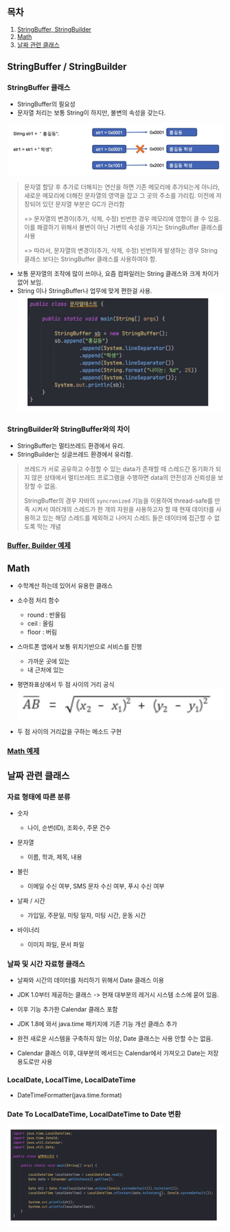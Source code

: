## 목차
1. [StringBuffer, StringBuilder](#stringbuffer--stringbuilder)
2. [Math](#math)
3. [날짜 관련 클래스](#날짜-관련-클래스)

## StringBuffer / StringBuilder

### StringBuffer 클래스
- StringBuffer의 필요성
- 문자열 처리는 보통 String이 하지만, 불변의 속성을 갖는다.

![](img/2022-05-09-06-45-36.png)

> 문자열 할당 후 추가로 더해지는 연산을 하면 기존 메모리에 추가되는게 아니라, 새로운 메모리에 더해진 문자열의 영역을 잡고 그 곳의 주소를 가리킴. 이전에 저장되어 있던 문자열 부분은 GC가 관리함 
>
> => 문자열의 변경이(추가, 삭제, 수정) 빈번한 경우 메모리에 영향이 클 수 있음.
이를 해결하기 위해서 불변이 아닌 가변의 속성을 가지는 StringBuffer 클래스를 사용
>
> => 따라서, 문자열의 변경이(추가, 삭제, 수정) 빈번하게 발생하는 경우 String 클래스 보다는 StringBuffer 클래스를 사용하여야 함.

- 보통 문자열의 조작에 많이 쓰이나, 요즘 컴파일러는 String 클래스와 크게 차이가 없어 보임.
- String 이나 StringBuffer나 업무에 맞게 편한걸 사용.
![](img/2022-05-09-06-53-27.png)


### StringBuilder와 StringBuffer와의 차이
- StringBuffer는 멀티쓰레드 환경에서 유리.
- StringBuilder는 싱글쓰레드 환경에서 유리함.

> 쓰레드가 서로 공유하고 수정할 수 있는 data가 존재할 때
스레드간 동기화가 되지 않은 상태에서 멀티쓰레드 프로그램을 수행하면 data의 안전성과 신뢰성을 보장할 수 없음.
>
> StringBuffer의 경우 자바의 `syncronized` 기능을 이용하여 thread-safe를 만족 시켜서 여러개의 스레드가 한 개의 자원을 사용하고자 할 때 현재 데이터를 사용하고 있는 해당 스레드를 제외하고 나머지 스레드 들은 데이터에 접근할 수 없도록 막는 개념


### [Buffer, Builder 예제](classkinds/buffers/StringBufferTest.java)

## Math
- 수학계산 하는데 있어서 유용한 클래스
- 소수점 처리 함수
    - round : 반올림
    - ceil : 올림
    - floor : 버림

- 스마트폰 앱에서 보통 위치기반으로 서비스를 진행
    - 가까운 곳에 있는
    - 내 근처에 있는

- 평면좌표상에서 두 점 사이의 거리 공식
![](img/2022-05-09-07-39-37.png)

- 두 점 사이의 거리값을 구하는 메소드 구현

### [Math 예제](classkinds/mathc/MathTest.java)

## 날짜 관련 클래스

### 자료 형태에 따른 분류

- 숫자
    - 나이, 순번(ID), 조회수, 주문 건수

- 문자열
    - 이름, 학과, 제목, 내용

- 불린
    - 이메일 수신 여부, SMS 문자 수신 여부, 푸시 수신 여부

- 날짜 / 시간
    - 가입일, 주문일, 미팅 일자, 미팅 시간, 운동 시간

- 바이너리
    - 이미지 파일, 문서 파일

### 날짜 및 시간 자료형 클래스
- 날짜와 시간의 데이터를 처리하기 위해서 Date 클래스 이용
- JDK 1.0부터 제공하는 클래스 -> 현재 대부분의 레거시 시스템 소스에 묻어 있음.
- 이후 기능 추가한 Calendar 클래스 포함
- JDK 1.8에 와서 java.time 패키지에 기존 기능 개선 클래스 추가

- 완전 새로운 시스템을 구축하지 않는 이상, Date 클래스는 사용 안할 수는 없음.
- Calendar 클래스 이후, 대부분의 메서드는 Calendar에서 가져오고 Date는 저장 용도로만 사용

### LocalDate, LocalTime, LocalDateTime
- DateTimeFormatter(java.time.format)

### Date To LocalDateTime, LocalDateTime to Date 변환

![](img/2022-05-10-08-03-54.png)